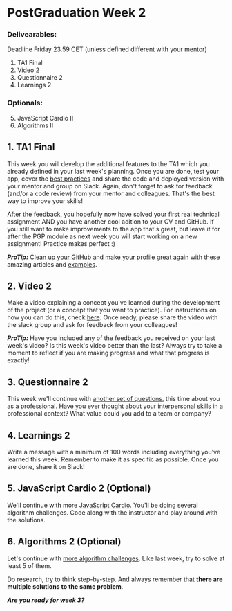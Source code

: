 # PostGraduation Week 2

### Delivearables:
Deadline Friday 23.59 CET (unless defined different with your mentor)

1. TA1 Final
2. Video 2
3. Questionnaire 2
4. Learnings 2

### Optionals:
5. JavaScript Cardio II
6. Algorithms II

## 1. TA1 Final

This week you will develop the additional features to the TA1 which you already defined in your last week's planning. Once you are done, test your app, cover the [best practices](https://github.com/riccardobevilacqua/technical-assignment-tips#technical-assignment-tips) and share the code and deployed version with your mentor and group on Slack. Again, don't forget to ask for feedback (and/or a code review) from your mentor and colleagues. That's the best way to improve your skills!

After the feedback, you hopefully now have solved your first real technical assignment AND you have another cool adition to your CV and GitHub. If you still want to make improvements to the app that's great, but leave it for after the PGP module as next week you will start working on a new assignment! Practice makes perfect :)

***ProTip:*** [Clean up your GitHub](https://medium.com/@sharonlin/cleaning-up-your-github-fedaf9e7cef2) and [make your profile great again](https://dev.to/pedes/make-your-github-profile-great-again-oan) with these amazing articles and [examples](https://github.com/kautukkundan/Awesome-Profile-README-templates).

## 2. Video 2

Make a video explaining a concept you've learned during the development of the project (or a concept that you want to practice). For instructions on how you can do this, check [here](./../how-to-record-concept.md). Once ready, please share the video with the slack group and ask for feedback from your colleagues!

***ProTip:*** Have you included any of the feedback you received on your last week's video? Is this week's video better than the last? Always try to take a moment to reflect if you are making progress and what that progress is exactly!

## 3. Questionnaire 2

This week we'll continue with [another set of questions](https://hackyourfuture.typeform.com/to/W7Nku0co), this time about you as a professional. Have you ever thought about your interpersonal skills in a professional context? What value could you add to a team or company?

## 4. Learnings 2
 
Write a message with a minimum of 100 words including everything you've learned this week. Remember to make it as specific as possible. Once you are done, share it on Slack!

## 5. JavaScript Cardio 2 (Optional)

We'll continue with more [JavaScript Cardio](https://www.youtube.com/watch?v=M2bJBuaOeOQ). You'll be doing several algorithm challenges. Code along with the instructor and play around with the solutions.

## 6. Algorithms 2 (Optional)

Let's continue with [more algorithm challenges](https://www.freecodecamp.org/learn/javascript-algorithms-and-data-structures/basic-algorithm-scripting/). Like last week, try to solve at least 5 of them.

Do research, try to think step-by-step. And always remember that **there are multiple solutions to the same problem**.

***Are you ready for [week 3](../Week3/README.md)?*** 
